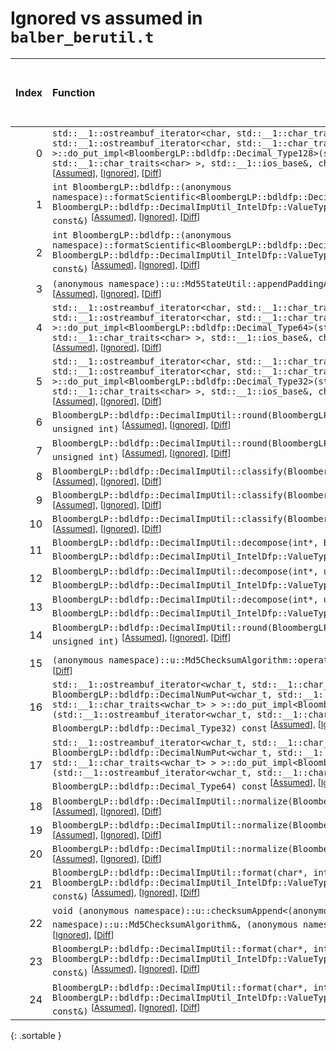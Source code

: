 # Ignored vs assumed in `balber_berutil.t`

<script src="../sorttable.js"></script>

|   Index | Function                                                                                                                                                                                                                                                                                                                                                                                                                                                                                        |   Difference in number of lines |   Function size difference in bytes | Number of lines in assumed build   | Number of bytes in assumed build   | Number of lines in ignored build   | Number of bytes in ignored build   |
|--------:|:------------------------------------------------------------------------------------------------------------------------------------------------------------------------------------------------------------------------------------------------------------------------------------------------------------------------------------------------------------------------------------------------------------------------------------------------------------------------------------------------|--------------------------------:|------------------------------------:|:-----------------------------------|:-----------------------------------|:-----------------------------------|:-----------------------------------|
|       0 | `std::__1::ostreambuf_iterator<char, std::__1::char_traits<char> > BloombergLP::bdldfp::DecimalNumPut<char, std::__1::ostreambuf_iterator<char, std::__1::char_traits<char> > >::do_put_impl<BloombergLP::bdldfp::Decimal_Type128>(std::__1::ostreambuf_iterator<char, std::__1::char_traits<char> >, std::__1::ios_base&, char, BloombergLP::bdldfp::Decimal_Type128) const` <sup>\[[Assumed](0.assume.s.txt)\], \[[Ignored](0.none.s.txt)\], \[[Diff](0.diff.html)\]                          |                               9 |                                  16 | 1,472                              | 4,664,384                          | 1,456                              | 4,664,384                          |
|       1 | `int BloombergLP::bdldfp::(anonymous namespace)::formatScientific<BloombergLP::bdldfp::DecimalImpUtil_IntelDfp::ValueType128>(char*, int, BloombergLP::bdldfp::DecimalImpUtil_IntelDfp::ValueType128, BloombergLP::bdldfp::DecimalFormatConfig const&)` <sup>\[[Assumed](1.assume.s.txt)\], \[[Ignored](1.none.s.txt)\], \[[Diff](1.diff.html)\]                                                                                                                                                |                               5 |                                  16 | 1,024                              | 4,690,192                          | 1,008                              | 4,690,704                          |
|       2 | `int BloombergLP::bdldfp::(anonymous namespace)::formatScientific<BloombergLP::bdldfp::DecimalImpUtil_IntelDfp::ValueType32>(char*, int, BloombergLP::bdldfp::DecimalImpUtil_IntelDfp::ValueType32, BloombergLP::bdldfp::DecimalFormatConfig const&)` <sup>\[[Assumed](2.assume.s.txt)\], \[[Ignored](2.none.s.txt)\], \[[Diff](2.diff.html)\]                                                                                                                                                  |                               2 |                                   0 | 1,056                              | 4,686,352                          | 1,056                              | 4,686,864                          |
|       3 | `(anonymous namespace)::u::Md5StateUtil::appendPaddingAndLength((anonymous namespace)::u::Md5State*)` <sup>\[[Assumed](3.assume.s.txt)\], \[[Ignored](3.none.s.txt)\], \[[Diff](3.diff.html)\]                                                                                                                                                                                                                                                                                                  |                              -2 |                                   0 | 448                                | 4,577,040                          | 448                                | 4,577,232                          |
|       4 | `std::__1::ostreambuf_iterator<char, std::__1::char_traits<char> > BloombergLP::bdldfp::DecimalNumPut<char, std::__1::ostreambuf_iterator<char, std::__1::char_traits<char> > >::do_put_impl<BloombergLP::bdldfp::Decimal_Type64>(std::__1::ostreambuf_iterator<char, std::__1::char_traits<char> >, std::__1::ios_base&, char, BloombergLP::bdldfp::Decimal_Type64) const` <sup>\[[Assumed](4.assume.s.txt)\], \[[Ignored](4.none.s.txt)\], \[[Diff](4.diff.html)\]                            |                              -2 |                                   0 | 1,456                              | 4,662,912                          | 1,456                              | 4,662,912                          |
|       5 | `std::__1::ostreambuf_iterator<char, std::__1::char_traits<char> > BloombergLP::bdldfp::DecimalNumPut<char, std::__1::ostreambuf_iterator<char, std::__1::char_traits<char> > >::do_put_impl<BloombergLP::bdldfp::Decimal_Type32>(std::__1::ostreambuf_iterator<char, std::__1::char_traits<char> >, std::__1::ios_base&, char, BloombergLP::bdldfp::Decimal_Type32) const` <sup>\[[Assumed](5.assume.s.txt)\], \[[Ignored](5.none.s.txt)\], \[[Diff](5.diff.html)\]                            |                              -2 |                                 -32 | 1,424                              | 4,661,472                          | 1,456                              | 4,661,440                          |
|       6 | `BloombergLP::bdldfp::DecimalImpUtil::round(BloombergLP::bdldfp::DecimalImpUtil_IntelDfp::ValueType32, unsigned int)` <sup>\[[Assumed](6.assume.s.txt)\], \[[Ignored](6.none.s.txt)\], \[[Diff](6.diff.html)\]                                                                                                                                                                                                                                                                                  |                              -3 |                                   0 | 288                                | 4,682,240                          | 288                                | 4,682,400                          |
|       7 | `BloombergLP::bdldfp::DecimalImpUtil::round(BloombergLP::bdldfp::DecimalImpUtil_IntelDfp::ValueType64, unsigned int)` <sup>\[[Assumed](7.assume.s.txt)\], \[[Ignored](7.none.s.txt)\], \[[Diff](7.diff.html)\]                                                                                                                                                                                                                                                                                  |                              -3 |                                   0 | 320                                | 4,682,528                          | 320                                | 4,682,688                          |
|       8 | `BloombergLP::bdldfp::DecimalImpUtil::classify(BloombergLP::bdldfp::DecimalImpUtil_IntelDfp::ValueType128)` <sup>\[[Assumed](8.assume.s.txt)\], \[[Ignored](8.none.s.txt)\], \[[Diff](8.diff.html)\]                                                                                                                                                                                                                                                                                            |                              -4 |                                   0 | 32                                 | 4,679,200                          | 32                                 | 4,679,216                          |
|       9 | `BloombergLP::bdldfp::DecimalImpUtil::classify(BloombergLP::bdldfp::DecimalImpUtil_IntelDfp::ValueType32)` <sup>\[[Assumed](9.assume.s.txt)\], \[[Ignored](9.none.s.txt)\], \[[Diff](9.diff.html)\]                                                                                                                                                                                                                                                                                             |                              -4 |                                   0 | 32                                 | 4,679,136                          | 32                                 | 4,679,152                          |
|      10 | `BloombergLP::bdldfp::DecimalImpUtil::classify(BloombergLP::bdldfp::DecimalImpUtil_IntelDfp::ValueType64)` <sup>\[[Assumed](10.assume.s.txt)\], \[[Ignored](10.none.s.txt)\], \[[Diff](10.diff.html)\]                                                                                                                                                                                                                                                                                          |                              -4 |                                   0 | 32                                 | 4,679,168                          | 32                                 | 4,679,184                          |
|      11 | `BloombergLP::bdldfp::DecimalImpUtil::decompose(int*, BloombergLP::bdldfp::Uint128*, int*, BloombergLP::bdldfp::DecimalImpUtil_IntelDfp::ValueType128)` <sup>\[[Assumed](11.assume.s.txt)\], \[[Ignored](11.none.s.txt)\], \[[Diff](11.diff.html)\]                                                                                                                                                                                                                                             |                              -4 |                                 -16 | 192                                | 4,681,888                          | 208                                | 4,682,032                          |
|      12 | `BloombergLP::bdldfp::DecimalImpUtil::decompose(int*, unsigned int*, int*, BloombergLP::bdldfp::DecimalImpUtil_IntelDfp::ValueType32)` <sup>\[[Assumed](12.assume.s.txt)\], \[[Ignored](12.none.s.txt)\], \[[Diff](12.diff.html)\]                                                                                                                                                                                                                                                              |                              -4 |                                 -16 | 144                                | 4,679,728                          | 160                                | 4,679,776                          |
|      13 | `BloombergLP::bdldfp::DecimalImpUtil::decompose(int*, unsigned long long*, int*, BloombergLP::bdldfp::DecimalImpUtil_IntelDfp::ValueType64)` <sup>\[[Assumed](13.assume.s.txt)\], \[[Ignored](13.none.s.txt)\], \[[Diff](13.diff.html)\]                                                                                                                                                                                                                                                        |                              -4 |                                 -16 | 208                                | 4,680,576                          | 224                                | 4,680,672                          |
|      14 | `BloombergLP::bdldfp::DecimalImpUtil::round(BloombergLP::bdldfp::DecimalImpUtil_IntelDfp::ValueType128, unsigned int)` <sup>\[[Assumed](14.assume.s.txt)\], \[[Ignored](14.none.s.txt)\], \[[Diff](14.diff.html)\]                                                                                                                                                                                                                                                                              |                              -5 |                                 -16 | 320                                | 4,682,848                          | 336                                | 4,683,008                          |
|      15 | `(anonymous namespace)::u::Md5ChecksumAlgorithm::operator()(void const*, unsigned long)` <sup>\[[Assumed](15.assume.s.txt)\], \[[Ignored](15.none.s.txt)\], \[[Diff](15.diff.html)\]                                                                                                                                                                                                                                                                                                            |                              -6 |                                 -48 | 816                                | 4,607,952                          | 864                                | 4,607,952                          |
|      16 | `std::__1::ostreambuf_iterator<wchar_t, std::__1::char_traits<wchar_t> > BloombergLP::bdldfp::DecimalNumPut<wchar_t, std::__1::ostreambuf_iterator<wchar_t, std::__1::char_traits<wchar_t> > >::do_put_impl<BloombergLP::bdldfp::Decimal_Type32>(std::__1::ostreambuf_iterator<wchar_t, std::__1::char_traits<wchar_t> >, std::__1::ios_base&, wchar_t, BloombergLP::bdldfp::Decimal_Type32) const` <sup>\[[Assumed](16.assume.s.txt)\], \[[Ignored](16.none.s.txt)\], \[[Diff](16.diff.html)\] |                              -7 |                                   0 | 1,600                              | 4,666,080                          | 1,600                              | 4,666,064                          |
|      17 | `std::__1::ostreambuf_iterator<wchar_t, std::__1::char_traits<wchar_t> > BloombergLP::bdldfp::DecimalNumPut<wchar_t, std::__1::ostreambuf_iterator<wchar_t, std::__1::char_traits<wchar_t> > >::do_put_impl<BloombergLP::bdldfp::Decimal_Type64>(std::__1::ostreambuf_iterator<wchar_t, std::__1::char_traits<wchar_t> >, std::__1::ios_base&, wchar_t, BloombergLP::bdldfp::Decimal_Type64) const` <sup>\[[Assumed](17.assume.s.txt)\], \[[Ignored](17.none.s.txt)\], \[[Diff](17.diff.html)\] |                              -8 |                                   0 | 1,600                              | 4,667,696                          | 1,600                              | 4,667,680                          |
|      18 | `BloombergLP::bdldfp::DecimalImpUtil::normalize(BloombergLP::bdldfp::DecimalImpUtil_IntelDfp::ValueType128)` <sup>\[[Assumed](18.assume.s.txt)\], \[[Ignored](18.none.s.txt)\], \[[Diff](18.diff.html)\]                                                                                                                                                                                                                                                                                        |                              -8 |                                 -32 | 944                                | 4,680,944                          | 976                                | 4,681,056                          |
|      19 | `BloombergLP::bdldfp::DecimalImpUtil::normalize(BloombergLP::bdldfp::DecimalImpUtil_IntelDfp::ValueType32)` <sup>\[[Assumed](19.assume.s.txt)\], \[[Ignored](19.none.s.txt)\], \[[Diff](19.diff.html)\]                                                                                                                                                                                                                                                                                         |                             -10 |                                 -32 | 496                                | 4,679,232                          | 528                                | 4,679,248                          |
|      20 | `BloombergLP::bdldfp::DecimalImpUtil::normalize(BloombergLP::bdldfp::DecimalImpUtil_IntelDfp::ValueType64)` <sup>\[[Assumed](20.assume.s.txt)\], \[[Ignored](20.none.s.txt)\], \[[Diff](20.diff.html)\]                                                                                                                                                                                                                                                                                         |                             -10 |                                 -32 | 576                                | 4,680,000                          | 608                                | 4,680,064                          |
|      21 | `BloombergLP::bdldfp::DecimalImpUtil::format(char*, int, BloombergLP::bdldfp::DecimalImpUtil_IntelDfp::ValueType128, BloombergLP::bdldfp::DecimalFormatConfig const&)` <sup>\[[Assumed](21.assume.s.txt)\], \[[Ignored](21.none.s.txt)\], \[[Diff](21.diff.html)\]                                                                                                                                                                                                                              |                             -10 |                                 -48 | 816                                | 4,684,320                          | 864                                | 4,684,784                          |
|      22 | `void (anonymous namespace)::u::checksumAppend<(anonymous namespace)::u::Md5ChecksumAlgorithm>((anonymous namespace)::u::Md5ChecksumAlgorithm&, (anonymous namespace)::u::GetValueFingerprint const&)` <sup>\[[Assumed](22.assume.s.txt)\], \[[Ignored](22.none.s.txt)\], \[[Diff](22.diff.html)\]                                                                                                                                                                                              |                             -24 |                                 192 | 26,064                             | 4,580,464                          | 25,872                             | 4,580,656                          |
|      23 | `BloombergLP::bdldfp::DecimalImpUtil::format(char*, int, BloombergLP::bdldfp::DecimalImpUtil_IntelDfp::ValueType64, BloombergLP::bdldfp::DecimalFormatConfig const&)` <sup>\[[Assumed](23.assume.s.txt)\], \[[Ignored](23.none.s.txt)\], \[[Diff](23.diff.html)\]                                                                                                                                                                                                                               |                             -25 |                                -128 | 624                                | 4,683,696                          | 752                                | 4,684,032                          |
|      24 | `BloombergLP::bdldfp::DecimalImpUtil::format(char*, int, BloombergLP::bdldfp::DecimalImpUtil_IntelDfp::ValueType32, BloombergLP::bdldfp::DecimalFormatConfig const&)` <sup>\[[Assumed](24.assume.s.txt)\], \[[Ignored](24.none.s.txt)\], \[[Diff](24.diff.html)\]                                                                                                                                                                                                                               |                             -36 |                                -160 | 528                                | 4,683,168                          | 688                                | 4,683,344                          |
{: .sortable }
